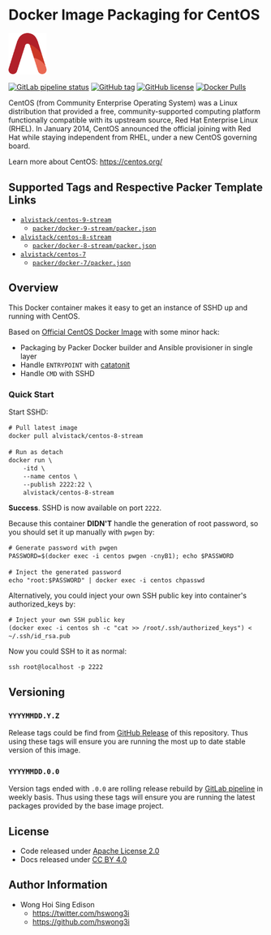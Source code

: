 # Docker Image Packaging for CentOS

<img src="/alvistack.svg" width="75" alt="AlviStack">

[![GitLab pipeline status](https://img.shields.io/gitlab/pipeline/alvistack/docker-centos/master)](https://gitlab.com/alvistack/docker-centos/-/pipelines)
[![GitHub tag](https://img.shields.io/github/tag/alvistack/docker-centos.svg)](https://github.com/alvistack/docker-centos/tags)
[![GitHub license](https://img.shields.io/github/license/alvistack/docker-centos.svg)](https://github.com/alvistack/docker-centos/blob/master/LICENSE)
[![Docker Pulls](https://img.shields.io/docker/pulls/alvistack/centos-8-stream.svg)](https://hub.docker.com/r/alvistack/centos-8-stream)

CentOS (from Community Enterprise Operating System) was a Linux distribution that provided a free, community-supported computing platform functionally compatible with its upstream source, Red Hat Enterprise Linux (RHEL). In January 2014, CentOS announced the official joining with Red Hat while staying independent from RHEL, under a new CentOS governing board.

Learn more about CentOS: <https://centos.org/>

## Supported Tags and Respective Packer Template Links

  - [`alvistack/centos-9-stream`](https://hub.docker.com/r/alvistack/centos-9-stream)
      - [`packer/docker-9-stream/packer.json`](https://github.com/alvistack/docker-centos/blob/master/packer/docker-9-stream/packer.json)
  - [`alvistack/centos-8-stream`](https://hub.docker.com/r/alvistack/centos-8-stream)
      - [`packer/docker-8-stream/packer.json`](https://github.com/alvistack/docker-centos/blob/master/packer/docker-8-stream/packer.json)
  - [`alvistack/centos-7`](https://hub.docker.com/r/alvistack/centos-7)
      - [`packer/docker-7/packer.json`](https://github.com/alvistack/docker-centos/blob/master/packer/docker-7/packer.json)

## Overview

This Docker container makes it easy to get an instance of SSHD up and running with CentOS.

Based on [Official CentOS Docker Image](https://hub.docker.com/_/centos/) with some minor hack:

  - Packaging by Packer Docker builder and Ansible provisioner in single layer
  - Handle `ENTRYPOINT` with [catatonit](https://github.com/openSUSE/catatonit)
  - Handle `CMD` with SSHD

### Quick Start

Start SSHD:

    # Pull latest image
    docker pull alvistack/centos-8-stream
    
    # Run as detach
    docker run \
        -itd \
        --name centos \
        --publish 2222:22 \
        alvistack/centos-8-stream

**Success**. SSHD is now available on port `2222`.

Because this container **DIDN'T** handle the generation of root password, so you should set it up manually with `pwgen` by:

    # Generate password with pwgen
    PASSWORD=$(docker exec -i centos pwgen -cnyB1); echo $PASSWORD
    
    # Inject the generated password
    echo "root:$PASSWORD" | docker exec -i centos chpasswd

Alternatively, you could inject your own SSH public key into container's authorized\_keys by:

    # Inject your own SSH public key
    (docker exec -i centos sh -c "cat >> /root/.ssh/authorized_keys") < ~/.ssh/id_rsa.pub

Now you could SSH to it as normal:

    ssh root@localhost -p 2222

## Versioning

### `YYYYMMDD.Y.Z`

Release tags could be find from [GitHub Release](https://github.com/alvistack/docker-centos/tags) of this repository. Thus using these tags will ensure you are running the most up to date stable version of this image.

### `YYYYMMDD.0.0`

Version tags ended with `.0.0` are rolling release rebuild by [GitLab pipeline](https://gitlab.com/alvistack/docker-centos/-/pipelines) in weekly basis. Thus using these tags will ensure you are running the latest packages provided by the base image project.

## License

  - Code released under [Apache License 2.0](LICENSE)
  - Docs released under [CC BY 4.0](http://creativecommons.org/licenses/by/4.0/)

## Author Information

  - Wong Hoi Sing Edison
      - <https://twitter.com/hswong3i>
      - <https://github.com/hswong3i>
